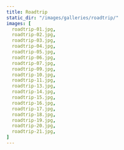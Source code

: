 ```yaml
---
title: Roadtrip
static_dir: "/images/galleries/roadtrip/"
images: [
  roadtrip-01.jpg,
  roadtrip-02.jpg,
  roadtrip-03.jpg,
  roadtrip-04.jpg,
  roadtrip-05.jpg,
  roadtrip-06.jpg,
  roadtrip-07.jpg,
  roadtrip-09.jpg,
  roadtrip-10.jpg,
  roadtrip-11.jpg,
  roadtrip-13.jpg,
  roadtrip-14.jpg,
  roadtrip-15.jpg,
  roadtrip-16.jpg,
  roadtrip-17.jpg,
  roadtrip-18.jpg,
  roadtrip-19.jpg,
  roadtrip-20.jpg,
  roadtrip-21.jpg,
]
---
```

